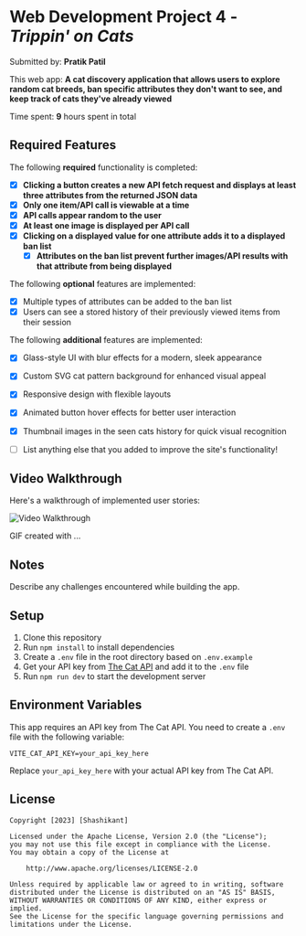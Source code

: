 # Web Development Project 4 - *Trippin' on Cats*

Submitted by: **Pratik Patil**

This web app: **A cat discovery application that allows users to explore random cat breeds, ban specific attributes they don't want to see, and keep track of cats they've already viewed**

Time spent: **9** hours spent in total

## Required Features

The following **required** functionality is completed:

- [x] **Clicking a button creates a new API fetch request and displays at least three attributes from the returned JSON data**
- [x] **Only one item/API call is viewable at a time**
- [x] **API calls appear random to the user**
- [x] **At least one image is displayed per API call**
- [x] **Clicking on a displayed value for one attribute adds it to a displayed ban list**
  - [x] **Attributes on the ban list prevent further images/API results with that attribute from being displayed**

The following **optional** features are implemented:

- [x] Multiple types of attributes can be added to the ban list
- [x] Users can see a stored history of their previously viewed items from their session

The following **additional** features are implemented:

* [x] Glass-style UI with blur effects for a modern, sleek appearance
* [x] Custom SVG cat pattern background for enhanced visual appeal
* [x] Responsive design with flexible layouts
* [x] Animated button hover effects for better user interaction
* [x] Thumbnail images in the seen cats history for quick visual recognition

* [ ] List anything else that you added to improve the site's functionality!

## Video Walkthrough

Here's a walkthrough of implemented user stories:

<img src='http://i.imgur.com/link/to/your/gif/file.gif' title='Video Walkthrough' width='' alt='Video Walkthrough' />

<!-- Replace this with whatever GIF tool you used! -->
GIF created with ...  
<!-- Recommended tools:
[Kap](https://getkap.co/) for macOS
[ScreenToGif](https://www.screentogif.com/) for Windows
[peek](https://github.com/phw/peek) for Linux. -->

## Notes

Describe any challenges encountered while building the app.

## Setup

1. Clone this repository
2. Run `npm install` to install dependencies
3. Create a `.env` file in the root directory based on `.env.example`
4. Get your API key from [The Cat API](https://thecatapi.com/) and add it to the `.env` file
5. Run `npm run dev` to start the development server

## Environment Variables

This app requires an API key from The Cat API. You need to create a `.env` file with the following variable:

```
VITE_CAT_API_KEY=your_api_key_here
```

Replace `your_api_key_here` with your actual API key from The Cat API.

## License

    Copyright [2023] [Shashikant]

    Licensed under the Apache License, Version 2.0 (the "License");
    you may not use this file except in compliance with the License.
    You may obtain a copy of the License at

        http://www.apache.org/licenses/LICENSE-2.0

    Unless required by applicable law or agreed to in writing, software
    distributed under the License is distributed on an "AS IS" BASIS,
    WITHOUT WARRANTIES OR CONDITIONS OF ANY KIND, either express or implied.
    See the License for the specific language governing permissions and
    limitations under the License.

